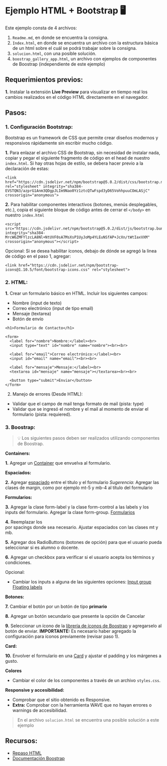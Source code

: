 # Ejemplo HTML + Bootstrap 🖥️

Este ejemplo consta de 4 archivos:

1. `Readme.md`, en donde se encuentra la consigna.
2. `Index.html`, en donde se encuentra un archivo con la estructura básica de un html sobre el cuál se podrá trabajar sobre la consigna.
3. `solucion.html`, con una posible solución.
4. `boostrap_gallery_app.html`, un archivo con ejemplos de componentes de Boostrap (independiente de este ejemplo)

## Requerimientos previos:
**1.** Instalar la extensión **Live Preview** para visualizar en tiempo real los cambios realizados en el código HTML directamente en el navegador.
 
## Pasos:

### 1. Configuración Bootstrap:
Bootstrap es un framework de CSS que permite crear diseños modernos y responsivos rápidamente sin escribir mucho código.

**1.** Para enlazar el archivo CSS de Bootstrap, sin necesidad de instalar nada, copiar y pegar el siguiente fragmento de código en el head de nuestro `index.html`. Si hay otras hojas de estilo, se debera hacer previo a la declaración de estas:

``` 
<link href="https://cdn.jsdelivr.net/npm/bootstrap@5.0.2/dist/css/bootstrap.min.css" rel="stylesheet" integrity="sha384-EVSTQN3/azprG1Anm3QDgpJLIm9Nao0Yz1ztcQTwFspd3yD65VohhpuuCOmLASjC" crossorigin="anonymous"> 
```
**2.** Para habilitar componentes interactivos (botones, menús desplegables, etc.), copia el siguiente bloque de código antes de cerrar el `</body>` en nuestro `index.html`
```
<script src="https://cdn.jsdelivr.net/npm/bootstrap@5.0.2/dist/js/bootstrap.bundle.min.js" integrity="sha384-MrcW6ZMFYlzcLA8Nl+NtUVF0sA7MsXsP1UyJoMp4YLEuNSfAP+JcXn/tWtIaxVXM" crossorigin="anonymous"></script>
```

Opcional: Si se desea habilitar íconos, debajo de dónde se agregó la linea de código en el paso 1, agregar:
```
<link href="https://cdn.jsdelivr.net/npm/bootstrap-icons@1.10.5/font/bootstrap-icons.css" rel="stylesheet">
```

### 2. HTML:

**1.** Crear un formulario básico en HTML.
Incluir los siguientes campos:
- Nombre (input de texto)
- Correo electrónico (input de tipo email)
- Mensaje (textarea)
- Botón de envío
  
```
<h1>Formulario de Contacto</h1>

<form>
  <label for="nombre">Nombre:</label><br>
  <input type="text" id="nombre" name="nombre"><br><br>

  <label for="email">Correo electrónico:</label><br>
  <input id="email" name="email"><br><br>

  <label for="mensaje">Mensaje:</label><br>
  <textarea id="mensaje" name="mensaje"></textarea><br><br>

  <button type="submit">Enviar</button>
</form>
```

2. Manejo de errores (Desde HTML):
- Validar que el campo de mail tenga formato de mail (pista: type)
- Validar que se ingresó el nombre y el mail al momento de enviar el formulario (pista: requiered).

### 3. Boostrap:
> 💡 Los siguientes pasos deben ser realizados utilizando componentes de Boostrap.

**Containers:**

**1.** Agregar un [Container](https://getbootstrap.com/docs/5.0/layout/containers/) que envuelva al formulario. 

**Espaciados:**

**2.** Agregar [espaciado](https://getbootstrap.com/docs/5.0/utilities/spacing/) entre el título y el formulario
    *Sugerencia*: Agregar las clases de margin, como por ejemplo mt-5 y mb-4 al título del formulario
    
**Formularios:**

**3.** Agregar la clase form-label y la clase form-control a las labels y los inputs del formulario. Agregar la clase form-group. [Formularios](https://getbootstrap.com/docs/4.0/components/forms/)

**4.** Reemplazar los <br> por spacings donde sea necesario. Ajustar espaciados con las clases mt y mb.

**5.** Agregar dos RadioButtons (botones de opción) para que el usuario pueda seleccionar si es alumno o docente.

**6.** Agregar un checkbox para verificar si el usuario acepta los términos y condiciones.

Opcional:
- Cambiar los inputs a alguna de las siguientes opciones:
[Input group](https://getbootstrap.com/docs/4.0/components/input-group/)
[Floating labels](https://getbootstrap.com/docs/5.0/forms/floating-labels/)
 
**Botones:**

**7.** Cambiar el botón por un botón de tipo **primario**

**8.** Agregar un botón secundario que presente la opción de Cancelar

**9.** Seleccionar un ícono de la [librería de íconos de Boostrap](https://icons.getbootstrap.com/icons/) y agregarselo al botón de enviar.
**IMPORTANTE:** Es necesario haber agregado la configuración para íconos previamente (revisar paso 1).


**Card:**

**10.** Envolver el formulario en una [Card](https://getbootstrap.com/docs/5.3/components/card/) y ajustar el padding y los márgenes a gusto.

**Colores**
- Cambiar el color de los componentes a través de un archivo `styles.css`. 
  
**Responsive y accesibilidad:**
- Comprobar que el sitio obtenido es Responsive.
- **Extra:** Comprobar con la herramienta WAVE que no hayan errores o warnings de accesibilidad.
  
> En el archivo `solucion.html` se encuentra una posible solución a este ejemplo

## Recursos:
- [Repaso HTML](https://www.w3schools.com/html/html_intro.asp)
- [Documentación Boostrap](https://getbootstrap.com/docs/5.0/getting-started/introduction/)
